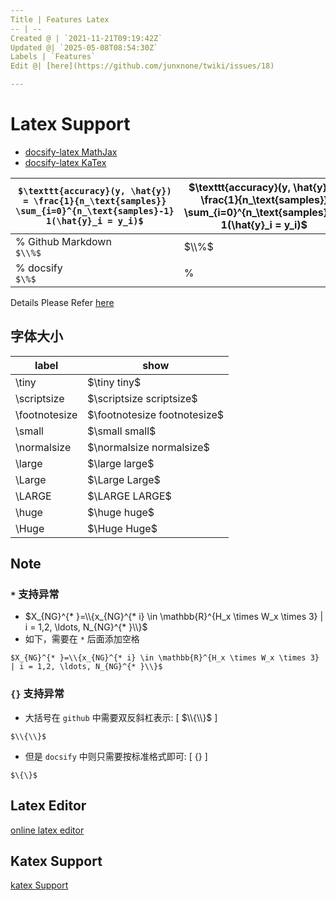 ```yaml
---
Title | Features Latex
-- | --
Created @ | `2021-11-21T09:19:42Z`
Updated @| `2025-05-08T08:54:30Z`
Labels | `Features`
Edit @| [here](https://github.com/junxnone/twiki/issues/18)

---
```

# Latex Support

- [docsify-latex MathJax](https://scruel.github.io/docsify-latex/#/?id=with-mathjax)
- [docsify-latex KaTex](https://scruel.github.io/docsify-latex/#/?id=with-katex)

`$\texttt{accuracy}(y, \hat{y}) = \frac{1}{n_\text{samples}} \sum_{i=0}^{n_\text{samples}-1} 1(\hat{y}_i = y_i)$` | $\texttt{accuracy}(y, \hat{y}) = \frac{1}{n_\text{samples}} \sum_{i=0}^{n_\text{samples}-1} 1(\hat{y}_i = y_i)$
-- | --
%  Github Markdown<br> `$\\%$` | $\\%$ 
% docsify <br> `$\%$` | $\%$ 


Details Please Refer [here](https://junxnone.github.io/docsify-katex/docs/#/supported)

## 字体大小

label | show
-- | --
\tiny | $\tiny tiny$
\scriptsize| $\scriptsize scriptsize$
\footnotesize| $\footnotesize footnotesize$
\small| $\small small$
\normalsize| $\normalsize normalsize$
\large| $\large large$
\Large| $\Large Large$
\LARGE| $\LARGE LARGE$
\huge| $\huge huge$
\Huge| $\Huge Huge$

## Note

### `*` 支持异常

- $X_{NG}^{* }=\\{x_{NG}^{* i} \in \mathbb{R}^{H_x \times W_x \times 3} | i = 1,2, \ldots, N_{NG}^{* }\\}$ 
- 如下，需要在 `*` 后面添加空格

```
$X_{NG}^{* }=\\{x_{NG}^{* i} \in \mathbb{R}^{H_x \times W_x \times 3} | i = 1,2, \ldots, N_{NG}^{* }\\}$ 
```

### `{}` 支持异常

-  大括号在 `github` 中需要双反斜杠表示: [ $\\{\\}$ ]

```
$\\{\\}$
```

- 但是 `docsify` 中则只需要按标准格式即可: [ $\{\}$ ]

```
$\{\}$
```

## Latex Editor

[online latex editor](https://junxnone.github.io/m/ ':include :type=iframe width=100% height=600px')

## Katex Support

[katex Support](https://junxnone.github.io/docsify-katex/docs/#/supported ':include :type=iframe width=100% height=1200px')



